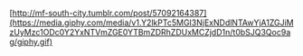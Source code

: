 
[http://mf-south-city.tumblr.com/post/57092164387](https://media.giphy.com/media/v1.Y2lkPTc5MGI3NjExNDdlNTAwYjA1ZGJiMzUyMzc1ODc0Y2YxNTVmZGE0YTBmZDRhZDUxMCZjdD1n/t0bSJQ3Qoc9ag/giphy.gif)
